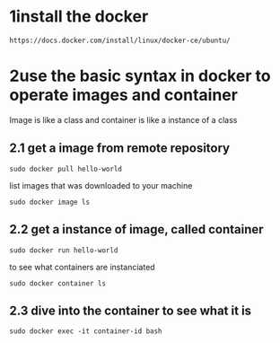 # 1install the docker
~~~
https://docs.docker.com/install/linux/docker-ce/ubuntu/
~~~


# 2use the basic syntax in docker to operate images and container
Image is like a class and container is like a instance of a class

## 2.1 get a image from remote repository
~~~
sudo docker pull hello-world
~~~

list images that was downloaded to your machine
~~~
sudo docker image ls
~~~

## 2.2 get a instance of image, called container
~~~
sudo docker run hello-world
~~~

to see what containers are instanciated
~~~
sudo docker container ls
~~~

## 2.3 dive into the container to see what it is
~~~
sudo docker exec -it container-id bash
~~~

